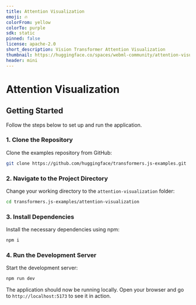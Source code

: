 ```yaml
---
title: Attention Visualization
emoji: 🔥
colorFrom: yellow
colorTo: purple
sdk: static
pinned: false
license: apache-2.0
short_description: Vision Transformer Attention Visualization
thumbnail: https://huggingface.co/spaces/webml-community/attention-visualization/resolve/main/banner.png
header: mini
---
```


# Attention Visualization

## Getting Started

Follow the steps below to set up and run the application.

### 1. Clone the Repository

Clone the examples repository from GitHub:

```sh
git clone https://github.com/huggingface/transformers.js-examples.git
```

### 2. Navigate to the Project Directory

Change your working directory to the `attention-visualization` folder:

```sh
cd transformers.js-examples/attention-visualization
```

### 3. Install Dependencies

Install the necessary dependencies using npm:

```sh
npm i
```

### 4. Run the Development Server

Start the development server:

```sh
npm run dev
```

The application should now be running locally. Open your browser and go to `http://localhost:5173` to see it in action.
